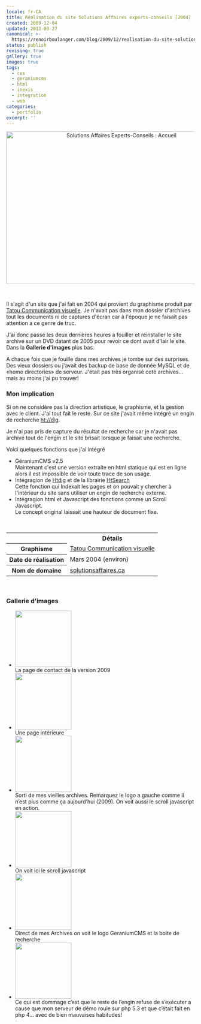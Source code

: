 ```yaml
---
locale: fr-CA
title: Réalisation du site Solutions Affaires experts-conseils [2004]
created: 2009-12-04
updated: 2013-03-27
canonical: >-
  https://renoirboulanger.com/blog/2009/12/realisation-du-site-solutions-affaires-experts-conseils-2004/
status: publish
revising: true
gallery: true
images: true
tags:
  - css
  - geraniumcms
  - html
  - inexis
  - integration
  - web
categories:
  - portfolio
excerpt: ''
---
```


<center><img src="http://renoirboulanger.com/wp-content/uploads/2009/12/screenshot_saffaires_home.png" alt="Solutions Affaires Experts-Conseils : Accueil" title="Solutions Affaires Experts-Conseils : Accueil" width="600" height="407" class="size-full wp-image-1465" /></center>
<p>&nbsp;</p>
<p>Il s'agit d'un site que j'ai fait en 2004 qui provient du graphisme produit par <a href="http://www.tatou.ca/">Tatou Communication visuelle</a>. Je n'avait pas dans mon dossier d'archives tout les documents ni de captures d'écran car à l'époque je ne faisait pas attention a ce genre de truc.</p>
<!--more-->
<p> J'ai donc passé les deux dernières heures a fouiller et réinstaller le site archivé sur un DVD datant de 2005 pour revoir ce dont avait d'lair le site. Dans la <strong>Gallerie d'images</strong> plus bas.</p>

<p>A chaque fois que je fouille dans mes archives je tombe sur des surprises. Des vieux dossiers ou j'avait des backup de base de donnée MySQL et de «home directories» de serveur. J'était pas très organisé coté archives... mais au moins j'ai pu trouver!</p>

<h3>Mon implication</h3>
<p>Si on ne considère pas la direction artistique, le graphisme, et la gestion avec le client. J'ai tout fait le reste. Sur ce site j'avait même intégré un engin de recherche <a href="http://www.htdig.org/">ht://dig</a>.</p>
<p> Je n'ai pas pris de capture du résultat de recherche car je n'avait pas archivé tout de l'engin et le site brisait lorsque je faisait une recherche.</p>
<p>Voici quelques fonctions que j'ai intégré</p>
<ul>
  <li>GéraniumCMS v2.5<br />
  <span>Maintenant c'est une version extraite en html statique qui est en ligne alors il est impossible de voir toute trace de son usage.</span></li>
  <li>Intégragion de <a href="http://www.htdig.org/">Htdig</a> et de la librairie <a href="http://www.htdig.org/htsearch.html">HtSearch</a><br /><span>Cette fonction qui Indexait les pages et on pouvait y chercher à l'intérieur du site sans utiliser un engin de recherche externe.</span></li>
  <li>Intégragion html et Javascript des fonctions comme un Scroll Javascript.<br />
  <span>Le concept original laissait une hauteur de document fixe.</span></li>
</ul>
<p>&nbsp;</p>
<table class="dltable" border="0" cellspacing="0">
<tbody>
<tr>
<th class="nobg"></th>
<th scope="col">Détails</th>
</tr>
<tr>
<th class="spec" scope="row">Graphisme</th>
<td><a href="http://www.tatou.ca/">Tatou Communication visuelle</a></td>
</tr>
<tr>
<th class="spec" scope="row">Date de réalisation</th>
<td>Mars 2004 (environ)</td>
</tr>
<tr>
<th class="spec" scope="row">Nom de domaine</th>
<td><a href="http://www.solutionsaffaires.ca/">solutionsaffaires.ca</a></td>
</tr>
</tbody>
</table>
<p>&nbsp;</p>
<h3>Gallerie d'images</h3>

<ul class="thumbnails gallery"><li><a class="thumbnail" href="https://renoirboulanger.com/wp-content/uploads/2009/12/screenshot_saffaires3.png"><img decoding="async" width="150" height="150" src="https://renoirboulanger.com/wp-content/uploads/2009/12/screenshot_saffaires3-150x150.png" class="attachment-thumbnail size-thumbnail" alt=""></a><div class="caption hidden">La page de contact de la version 2009</div></li><li><a class="thumbnail" href="https://renoirboulanger.com/wp-content/uploads/2009/12/screenshot_saffaires21.png"><img decoding="async" width="150" height="150" src="https://renoirboulanger.com/wp-content/uploads/2009/12/screenshot_saffaires21-150x150.png" class="attachment-thumbnail size-thumbnail" alt=""></a><div class="caption hidden">Une page intérieure</div></li><li><a class="thumbnail" href="https://renoirboulanger.com/wp-content/uploads/2009/12/Screenshot_saffaires_2004_scroll.png"><img loading="lazy" decoding="async" width="150" height="150" src="https://renoirboulanger.com/wp-content/uploads/2009/12/Screenshot_saffaires_2004_scroll-150x150.png" class="attachment-thumbnail size-thumbnail" alt=""></a><div class="caption hidden">Sorti de mes vieilles archives. Remarquez le logo a gauche comme il n’est plus comme ça aujourd’hui (2009). On voit aussi le scroll javascript en action.</div></li><li><a class="thumbnail" href="https://renoirboulanger.com/wp-content/uploads/2009/12/Screenshot_saffaires_2004_noscroll.png"><img loading="lazy" decoding="async" width="150" height="150" src="https://renoirboulanger.com/wp-content/uploads/2009/12/Screenshot_saffaires_2004_noscroll-150x150.png" class="attachment-thumbnail size-thumbnail" alt=""></a><div class="caption hidden">On voit ici le scroll javascript</div></li><li><a class="thumbnail" href="https://renoirboulanger.com/wp-content/uploads/2009/12/Screenshot_saffaires_2004_GeraniumCMS.png"><img loading="lazy" decoding="async" width="150" height="150" src="https://renoirboulanger.com/wp-content/uploads/2009/12/Screenshot_saffaires_2004_GeraniumCMS-150x150.png" class="attachment-thumbnail size-thumbnail" alt=""></a><div class="caption hidden">Direct de mes Archives on voit le logo GeraniumCMS et la boite de recherche</div></li><li><a class="thumbnail" href="https://renoirboulanger.com/wp-content/uploads/2009/12/Screenshot_saffaires_2004_geranium_modifier.png"><img loading="lazy" decoding="async" width="150" height="150" src="https://renoirboulanger.com/wp-content/uploads/2009/12/Screenshot_saffaires_2004_geranium_modifier-150x150.png" class="attachment-thumbnail size-thumbnail" alt=""></a><div class="caption hidden">Ce qui est dommage c’est que le reste de l’engin refuse de s’exécuter a cause que mon serveur de démo roule sur php 5.3 et que c’était fait en php 4… avec de bien mauvaises habitudes!</div></li></ul>
